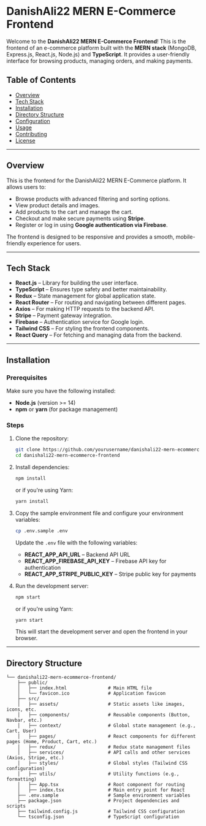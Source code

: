 # DanishAli22 MERN E-Commerce Frontend

Welcome to the **DanishAli22 MERN E-Commerce Frontend**! This is the frontend of an e-commerce platform built with the **MERN stack** (MongoDB, Express.js, React.js, Node.js) and **TypeScript**. It provides a user-friendly interface for browsing products, managing orders, and making payments.

## Table of Contents
- [Overview](#overview)
- [Tech Stack](#tech-stack)
- [Installation](#installation)
- [Directory Structure](#directory-structure)
- [Configuration](#configuration)
- [Usage](#usage)
- [Contributing](#contributing)
- [License](#license)

---

## Overview

This is the frontend for the DanishAli22 MERN E-Commerce platform. It allows users to:
- Browse products with advanced filtering and sorting options.
- View product details and images.
- Add products to the cart and manage the cart.
- Checkout and make secure payments using **Stripe**.
- Register or log in using **Google authentication via Firebase**.

The frontend is designed to be responsive and provides a smooth, mobile-friendly experience for users.

---

## Tech Stack

- **React.js** – Library for building the user interface.
- **TypeScript** – Ensures type safety and better maintainability.
- **Redux** – State management for global application state.
- **React Router** – For routing and navigating between different pages.
- **Axios** – For making HTTP requests to the backend API.
- **Stripe** – Payment gateway integration.
- **Firebase** – Authentication service for Google login.
- **Tailwind CSS** – For styling the frontend components.
- **React Query** – For fetching and managing data from the backend.

---

## Installation

### Prerequisites

Make sure you have the following installed:
- **Node.js** (version >= 14)
- **npm** or **yarn** (for package management)

### Steps

1. Clone the repository:

    ```bash
    git clone https://github.com/yourusername/danishali22-mern-ecommerce-frontend.git
    cd danishali22-mern-ecommerce-frontend
    ```

2. Install dependencies:

    ```bash
    npm install
    ```

    or if you're using Yarn:

    ```bash
    yarn install
    ```

3. Copy the sample environment file and configure your environment variables:

    ```bash
    cp .env.sample .env
    ```

    Update the `.env` file with the following variables:
    - **REACT_APP_API_URL** – Backend API URL
    - **REACT_APP_FIREBASE_API_KEY** – Firebase API key for authentication
    - **REACT_APP_STRIPE_PUBLIC_KEY** – Stripe public key for payments

4. Run the development server:

    ```bash
    npm start
    ```

    or if you're using Yarn:

    ```bash
    yarn start
    ```

    This will start the development server and open the frontend in your browser.

---

## Directory Structure

```plaintext
└── danishali22-mern-ecommerce-frontend/
    ├── public/
    │   ├── index.html               # Main HTML file
    │   └── favicon.ico              # Application favicon
    ├── src/
    │   ├── assets/                  # Static assets like images, icons, etc.
    │   ├── components/              # Reusable components (Button, Navbar, etc.)
    │   ├── context/                 # Global state management (e.g., Cart, User)
    │   ├── pages/                   # React components for different pages (Home, Product, Cart, etc.)
    │   ├── redux/                   # Redux state management files
    │   ├── services/                # API calls and other services (Axios, Stripe, etc.)
    │   ├── styles/                  # Global styles (Tailwind CSS configuration)
    │   ├── utils/                   # Utility functions (e.g., formatting)
    │   ├── App.tsx                  # Root component for routing
    │   ├── index.tsx                # Main entry point for React
    ├── .env.sample                  # Sample environment variables
    ├── package.json                 # Project dependencies and scripts
    ├── tailwind.config.js           # Tailwind CSS configuration
    └── tsconfig.json                # TypeScript configuration
